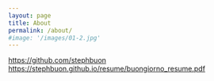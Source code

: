 ```yaml
---
layout: page
title: About
permalink: /about/
#image: '/images/01-2.jpg'
---
```

https://github.com/stephbuon https://stephbuon.github.io/resume/buongiorno_resume.pdf


